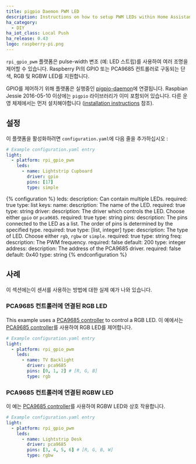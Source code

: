 ```yaml
---
title: pigpio Daemon PWM LED
description: Instructions on how to setup PWM LEDs within Home Assistant.
ha_category:
  - DIY
ha_iot_class: Local Push
ha_release: 0.43
logo: raspberry-pi.png
---
```


`rpi_gpio_pwm` 플랫폼은 pulse-width 변조 (예: LED 스트립)를 사용하여 여러 조명을 제어할 수 있습니다. Raspberry Pi의 GPIO 또는 PCA9685 컨트롤러로 구동되는 단색, RGB 및 RGBW LED를 지원합니다.

GPIO를 제어하기 위해 플랫폼은 실행중인 [pigpio-daemon](http://abyz.me.uk/rpi/pigpio/pigpiod.html)에 연결됩니다. Raspbian Jessie 2016-05-10 이상에는 `pigpio` 라이브러리가 이미 포함되어 있습니다. 다른 운영 체제에서는 먼저 설치해야합니다 ([installation instructions](https://github.com/soldag/python-pwmled#installation) 참조).

## 설정

이 플랫폼을 활성화하려면 `configuration.yaml`에 다음 줄을 추가하십시오 :

```yaml
# Example configuration.yaml entry
light:
  - platform: rpi_gpio_pwm
    leds:
      - name: Lightstrip Cupboard
        driver: gpio
        pins: [17]
        type: simple
```

{% configuration %}
leds:
  description: Can contain multiple LEDs.
  required: true
  type: list
  keys:
    name:
      description: The name of the LED.
      required: true
      type: string
    driver:
      description: The driver which controls the LED. Choose either `gpio` or `pca9685`.
      required: true
      type: string
    pins:
      description: The pins connected to the LED as a list. The order of pins is determined by the specified type.
      required: true
      type: [list, integer]
    type:
      description: The type of LED. Choose either `rgb`, `rgbw` or `simple`.
      required: true
      type: string
    freq:
      description: The PWM frequency.
      required: false
      default: 200
      type: integer
    address:
      description: The address of the PCA9685 driver.
      required: false
      default: 0x40
      type: string
{% endconfiguration %}

## 사례

이 섹션에는이 센서를 사용하는 방법에 대한 실제 예가 나와 있습니다.

### PCA9685 컨트롤러에 연결된 RGB LED 

This example uses a [PCA9685 controller](https://www.nxp.com/products/interfaces/ic-bus-portfolio/ic-led-display-control/16-channel-12-bit-pwm-fm-plus-ic-bus-led-controller:PCA9685) to control a RGB LED.
이 예에서는 [PCA9685 controller](https://www.nxp.com/products/interfaces/ic-bus-portfolio/ic-led-display-control/16-channel-12-bit-pwm-fm-plus-ic-bus-led-controller:PCA9685)를 사용하여 RGB LED를 제어합니다.

```yaml
# Example configuration.yaml entry
light:
  - platform: rpi_gpio_pwm
    leds:
      - name: TV Backlight
        driver: pca9685
        pins: [0, 1, 2] # [R, G, B]
        type: rgb
```

### PCA9685 컨트롤러에 연결된 RGBW LED

이 예는 [PCA9685 controller](https://www.nxp.com/products/interfaces/ic-bus-portfolio/ic-led-display-control/16-channel-12-bit-pwm-fm-plus-ic-bus-led-controller:PCA9685)를 사용하여 RGBW LED와 상호 작용합니다.

```yaml
# Example configuration.yaml entry
light:
  - platform: rpi_gpio_pwm
    leds:
      - name: Lightstrip Desk
        driver: pca9685
        pins: [3, 4, 5, 6] # [R, G, B, W]
        type: rgbw
```
